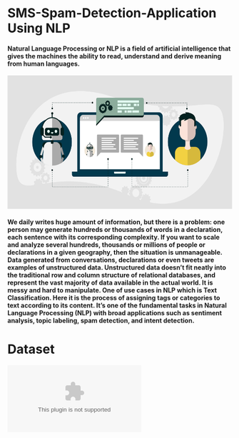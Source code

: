 <h1>SMS-Spam-Detection-Application Using NLP</h1>
<h4>Natural Language Processing or NLP is a field of artificial intelligence that gives the machines the ability to read, understand and derive meaning from human languages.</h4>
<p float="center" text-align = "center">
  <img src="https://github.com/shekhars08/SMS-Spam-Detection-Application/blob/master/static/nlpImg.png" width=600 height="300" align = "center" />
 </p>

<h4>We daily writes huge amount of information, but there is a problem: one person may generate hundreds or thousands of words in a declaration, each sentence with its corresponding complexity. If you want to scale and analyze several hundreds, thousands or millions of people or declarations in a given geography, then the situation is unmanageable.
Data generated from conversations, declarations or even tweets are examples of unstructured data. Unstructured data doesn’t fit neatly into the traditional row and column structure of relational databases, and represent the vast majority of data available in the actual world. It is messy and hard to manipulate.
One of use cases in NLP which is Text Classification. Here it is the process of assigning tags or categories to text according to its content. It’s one of the fundamental tasks in Natural Language Processing (NLP) with broad applications such as sentiment analysis, topic labeling, spam detection, and intent detection.</h4>

# Dataset
![](https://github.com/shekhars08/SMS-Spam-Detection-Application/blob/master/spams.csv)
